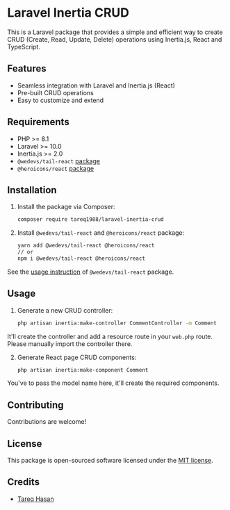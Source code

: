 # Laravel Inertia CRUD

This is a Laravel package that provides a simple and efficient way to create CRUD (Create, Read, Update, Delete) operations using Inertia.js, React and TypeScript.

## Features

- Seamless integration with Laravel and Inertia.js (React)
- Pre-built CRUD operations
- Easy to customize and extend

## Requirements

- PHP >= 8.1
- Laravel >= 10.0
- Inertia.js >= 2.0
- `@wedevs/tail-react` [package](https://github.com/wedevsOfficial/tail-react)
- `@heroicons/react` [package](https://heroicons.com/)

## Installation

1. Install the package via Composer:

    ```bash
    composer require tareq1988/laravel-inertia-crud
    ```

2. Install `@wedevs/tail-react` and `@heroicons/react` package:

    ```bash
    yarn add @wedevs/tail-react @heroicons/react
    // or 
    npm i @wedevs/tail-react @heroicons/react
    ```

See the [usage instruction](https://github.com/wedevsOfficial/tail-react) of `@wedevs/tail-react` package.

## Usage

1. Generate a new CRUD controller:

    ```bash
    php artisan inertia:make-controller CommentController -m Comment
    ```

It'll create the controller and add a resource route in your `web.php` route. Please manually import the controller there.

2. Generate React page CRUD components:

    ```bash
    php artisan inertia:make-component Comment
    ```

You've to pass the model name here, it'll create the required components.


## Contributing

Contributions are welcome! 

## License

This package is open-sourced software licensed under the [MIT license](LICENSE).

## Credits

- [Tareq Hasan](https://github.com/tareq1988)
